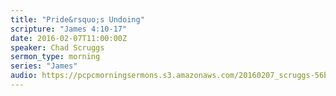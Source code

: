 ```yaml
---
title: "Pride&rsquo;s Undoing"
scripture: "James 4:10-17"
date: 2016-02-07T11:00:00Z
speaker: Chad Scruggs
sermon_type: morning
series: "James"
audio: https://pcpcmorningsermons.s3.amazonaws.com/20160207_scruggs-56b8e84d5899d.mp3 
---
```



